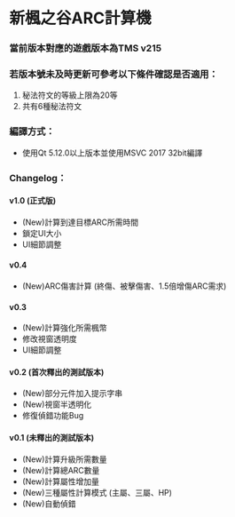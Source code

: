 # 新楓之谷ARC計算機

### 當前版本對應的遊戲版本為TMS v215

### 若版本號未及時更新可參考以下條件確認是否適用：

1. 秘法符文的等級上限為20等
2. 共有6種秘法符文

### 編譯方式：
- 使用Qt 5.12.0以上版本並使用MSVC 2017 32bit編譯

### Changelog：

#### v1.0 (正式版)
 - (New)計算到達目標ARC所需時間
 - 鎖定UI大小
 - UI細節調整

#### v0.4
 - (New)ARC傷害計算 (終傷、被擊傷害、1.5倍增傷ARC需求)

#### v0.3
 - (New)計算強化所需楓幣
 - 修改視窗透明度
 - UI細節調整
 
#### v0.2 (首次釋出的測試版本)
 - (New)部分元件加入提示字串
 - (New)視窗半透明化
 - 修復偵錯功能Bug
 
#### v0.1 (未釋出的測試版本)
 - (New)計算升級所需數量
 - (New)計算總ARC數量
 - (New)計算屬性增加量
 - (New)三種屬性計算模式 (主屬、三屬、HP)
 - (New)自動偵錯
